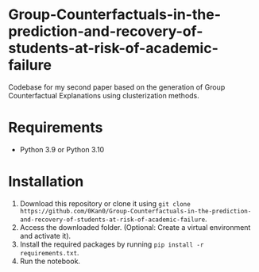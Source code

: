 # Group-Counterfactuals-in-the-prediction-and-recovery-of-students-at-risk-of-academic-failure

Codebase for my second paper based on the generation of Group Counterfactual Explanations using clusterization methods.

# Requirements
  - Python 3.9 or Python 3.10

# Installation
  1. Download this repository or clone it using `git clone https://github.com/0Kan0/Group-Counterfactuals-in-the-prediction-and-recovery-of-students-at-risk-of-academic-failure`.
  2. Access the downloaded folder. (Optional: Create a virtual environment and activate it).
  3. Install the required packages by running `pip install -r requirements.txt`.
  4. Run the notebook.
